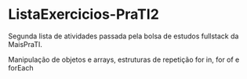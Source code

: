 # ListaExercicios-PraTI2

Segunda lista de atividades passada pela bolsa de estudos fullstack da MaisPraTI.

Manipulação de objetos e arrays, estruturas de repetição for in, for of e forEach

